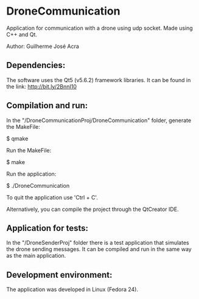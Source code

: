 # DroneCommunication
Application for communication with a drone using udp socket. Made using C++ and Qt.

Author: Guilherme José Acra

## Dependencies:

The software uses the Qt5 (v5.6.2) framework libraries. It can be found in the link: http://bit.ly/2BnnI10

## Compilation and run:

In the "/DroneCommunicationProj/DroneCommunication" folder, generate the MakeFile:

$ qmake

Run the MakeFile:

$ make

Run the application:

$ ./DroneCommunication

To quit the application use 'Ctrl + C'.

Alternatively, you can compile the project through the QtCreator IDE.

## Application for tests:

In the "/DroneSenderProj" folder there is a test application that simulates the drone sending messages. It can be compiled and run in the same way as the main application.

## Development environment:

The application was developed in Linux (Fedora 24).